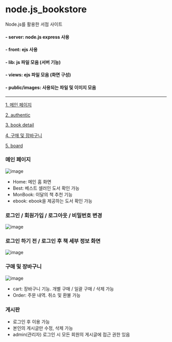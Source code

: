 # node.js_bookstore
Node.js를 활용한 서점 사이트

#### - server: node.js express 사용
#### - front: ejs 사용

#### - lib: js 파일 모음 (서버 기능)
#### - views: ejs 파일 모음 (화면 구성)
#### - public/images: 사용되는 파일 및 이미지 모음

******************************

[1. 메인 페이지](#메인-페이지)

[2. authentic](#로그인-/-로그아웃-/-회원가입-/-비밀번호-변경)

[3. book detail](#로그인-하기-전-/-로그인-후-책-세부-정보-화면)

[4. 구매 및 장바구니](#구매-및-장바구니)

[5. board](#게시판)

### 메인 페이지
![image](https://user-images.githubusercontent.com/116738827/224460584-6774c17b-e424-4362-a979-6837faade56a.png)

- Home: 메인 홈 화면
- Best: 베스트 셀러인 도서 확인 가능
- MonBook: 이달의 책 추천 기능
- ebook: ebook을 제공하는 도서 확인 가능

### 로그인 / 회원가입 / 로그아웃 / 비밀번호 변경
![image](https://user-images.githubusercontent.com/116738827/224460511-25df96f0-3cfb-4438-8698-c3de27bf09e5.png)

### 로그인 하기 전 / 로그인 후 책 세부 정보 화면
![image](https://user-images.githubusercontent.com/116738827/224456383-f675617b-46cd-4b51-89ab-3967f0dc63b2.png)

### 구매 및 장바구니
![image](https://user-images.githubusercontent.com/116738827/224460385-b8cce3a9-c98f-42ea-b45f-51a1025a7970.png)

- cart: 장바구니 기능. 개별 구매 / 일괄 구매 / 삭제 가능
- Order: 주문 내역. 취소 및 환불 가능

### 게시판
- 로그인 후 이용 가능
- 본인의 게시글만 수정, 삭제 가능
- admin(관리자) 로그인 시 모든 회원의 게시글에 접근 권한 있음
